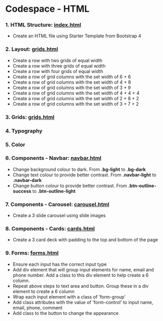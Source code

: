 # Codespace - HTML
### 1. HTML Structure: [index.html](/index.html)
* Create an HTML file using Starter Template from Bootstrap 4 

### 2. Layout: [grids.html](/grids.html)
* Create a row with two grids of equal width
* Create a row with three grids of equal width
* Create a row with four grids of equal width
* Create a row of grid columns with the set width of 6 + 6 
* Create a row of grid columns with the set width of 4 + 8
* Create a row of grid columns with the set width of 3 + 9
* Create a row of grid columns with the set width of 4 + 4 + 4
* Create a row of grid columns with the set width of 2 + 8 + 2
* Create a row of grid columns with the set width of 3 + 7 + 2
### 3. Grids: [grids.html](/grids.html)

### 4. Typography

### 5. Color

### 6. Components - Navbar: [navbar.html](/navbar.html)
* Change background colour to dark. From **.bg-light** to **.bg-dark**
* Change text colour to provide better contrast. From **.navbar-light** to **.navbar-dark**
* Change button colour to provide better contrast. From **.btn-outline-success** to **.btn-outline-light**

### 7. Components - Carousel: [carousel.html](/carousel.html)
* Create a 3 slide carousel using slide images

### 8. Components - Cards: [cards.html](/cards.html)
* Create a 3 card deck with padding to the top and bottom of the page

### 9. Forms: [forms.html](/forms.html)
* Ensure each input has the correct input type
* Add div element that will group input elements for name, email and phone number. Add a class to this div element to help create a 6 column.
* Repeat above steps to text area and button. Group these in a div element to create a 6 column
* Wrap each input element with a class of 'form-group'
* Add class attributes with the value of 'form-control' to input name, email, phone, comment
* Add class to the button to change the appearance

